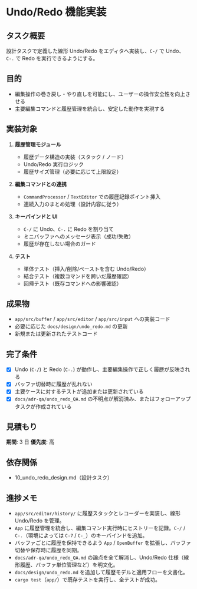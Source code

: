 # Undo/Redo 機能実装

## タスク概要
設計タスクで定義した線形 Undo/Redo をエディタへ実装し、`C-/` で Undo、`C-.` で Redo を実行できるようにする。

## 目的
- 編集操作の巻き戻し・やり直しを可能にし、ユーザーの操作安全性を向上させる
- 主要編集コマンドと履歴管理を統合し、安定した動作を実現する

## 実装対象
1. **履歴管理モジュール**
   - 履歴データ構造の実装（スタック / ノード）
   - Undo/Redo 実行ロジック
   - 履歴サイズ管理（必要に応じて上限設定）

2. **編集コマンドとの連携**
   - `CommandProcessor` / `TextEditor` での履歴記録ポイント挿入
   - 連続入力のまとめ処理（設計内容に従う）

3. **キーバインドと UI**
   - `C-/` に Undo、`C-.` に Redo を割り当て
   - ミニバッファへのメッセージ表示（成功/失敗）
   - 履歴が存在しない場合のガード

4. **テスト**
   - 単体テスト（挿入/削除/ペーストを含む Undo/Redo）
   - 結合テスト（複数コマンドを跨いだ履歴確認）
   - 回帰テスト（既存コマンドへの影響確認）

## 成果物
- `app/src/buffer` / `app/src/editor` / `app/src/input` への実装コード
- 必要に応じた `docs/design/undo_redo.md` の更新
- 新規または更新されたテストコード

## 完了条件
- [x] Undo (`C-/`) と Redo (`C-.`) が動作し、主要編集操作で正しく履歴が反映される
- [x] バッファ切替時に履歴が乱れない
- [x] 主要ケースに対するテストが追加または更新されている
- [x] `docs/adr-qa/undo_redo_QA.md` の不明点が解消済み、またはフォローアップタスクが作成されている

## 見積もり
**期間**: 3 日
**優先度**: 高

## 依存関係
- 10_undo_redo_design.md（設計タスク）

## 進捗メモ
- `app/src/editor/history/` に履歴スタックとレコーダーを実装し、線形 Undo/Redo を管理。
- `App` に履歴管理を統合し、編集コマンド実行時にヒストリーを記録。`C-/` / `C-.`（環境によっては `C-7` / `C-_`）のキーバインドを追加。
- バッファごとに履歴を保持できるよう `App` / `OpenBuffer` を拡張し、バッファ切替や保存時に履歴を同期。
- `docs/adr-qa/undo_redo_QA.md` の論点を全て解消し、Undo/Redo 仕様（線形履歴、バッファ単位管理など）を明文化。
- `docs/design/undo_redo.md` を追加して履歴モデルと適用フローを文書化。
- `cargo test`（`app/`）で既存テストを実行し、全テストが成功。
